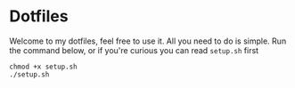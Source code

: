# Dotfiles

Welcome to my dotfiles, feel free to use it. All you need to do is simple.
Run the command below, or if you're curious you can read `setup.sh` first

```
chmod +x setup.sh
./setup.sh
```
